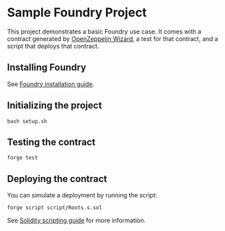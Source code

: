 # Sample Foundry Project

This project demonstrates a basic Foundry use case. It comes with a contract generated by [OpenZeppelin Wizard](https://wizard.openzeppelin.com/), a test for that contract, and a script that deploys that contract.

## Installing Foundry

See [Foundry installation guide](https://book.getfoundry.sh/getting-started/installation).

## Initializing the project

```
bash setup.sh
```

## Testing the contract

```
forge test
```

## Deploying the contract

You can simulate a deployment by running the script:

```
forge script script/Roots.s.sol
```

See [Solidity scripting guide](https://book.getfoundry.sh/guides/scripting-with-solidity) for more information.
